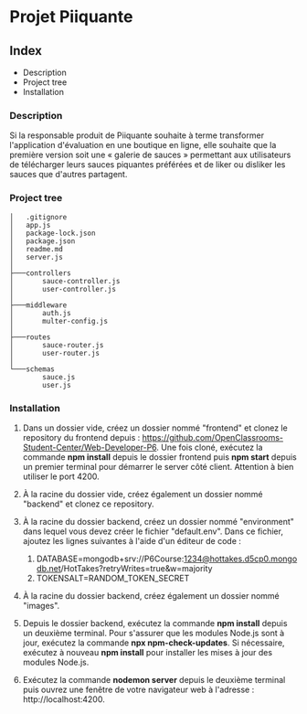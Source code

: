 # Projet Piiquante

## Index
* Description
* Project tree
* Installation

### Description
 Si la responsable produit de Piiquante souhaite à terme transformer l'application d'évaluation en une boutique en ligne, elle souhaite que la première version soit une « galerie de sauces » permettant aux utilisateurs de télécharger leurs sauces piquantes préférées et de liker ou disliker les sauces que d'autres partagent.

### Project tree
```
│   .gitignore
│   app.js
│   package-lock.json
│   package.json
│   readme.md
│   server.js
│
├───controllers
│       sauce-controller.js
│       user-controller.js
│
├───middleware
│       auth.js
│       multer-config.js
│
├───routes
│       sauce-router.js
│       user-router.js
│
└───schemas
        sauce.js
        user.js
```

### Installation
1. Dans un dossier vide, créez un dossier nommé "frontend" et clonez le repository du frontend depuis : https://github.com/OpenClassrooms-Student-Center/Web-Developer-P6. Une fois cloné, exécutez la commande **npm install** depuis le dossier frontend puis **npm start** depuis un premier terminal pour démarrer le server côté client. Attention à bien utiliser le port 4200.

2. À la racine du dossier vide, créez également un dossier nommé "backend" et clonez ce repository.

3. À la racine du dossier backend, créez un dossier nommé "environment" dans lequel vous devez créer le fichier "default.env". Dans ce fichier, ajoutez les lignes suivantes à l'aide d'un éditeur de code :
    1. DATABASE=mongodb+srv://P6Course:1234@hottakes.d5cp0.mongodb.net/HotTakes?retryWrites=true&w=majority
    2. TOKENSALT=RANDOM_TOKEN_SECRET

4. À la racine du dossier backend, créez également un dossier nommé "images".

5. Depuis le dossier backend, exécutez la commande **npm install** depuis un deuxième terminal. Pour s'assurer que les modules Node.js sont à jour, exécutez la commande **npx npm-check-updates**. Si nécessaire, exécutez à nouveau **npm install** pour installer les mises à jour des modules Node.js.

6. Exécutez la commande **nodemon server** depuis le deuxième terminal puis ouvrez une fenêtre de votre navigateur web à l'adresse : http://localhost:4200.

